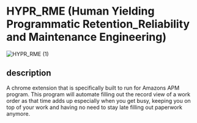 # HYPR_RME (Human Yielding Programmatic Retention_Reliability and Maintenance Engineering)
![HYPR_RME (1)](https://github.com/user-attachments/assets/b671441d-2e52-4169-bfea-fc68535cfed1) <br />
## description <br />
A chrome extension that is specifically built to run for Amazons APM program. This program will automate filling out the record view of a work order as that time adds up especially when you get busy, keeping you on top of your work and having no need to stay late filling out paperwork anymore.


